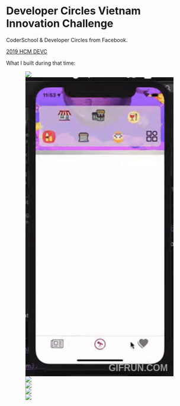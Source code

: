 # Developer Circles Vietnam Innovation Challenge

CoderSchool & Developer Circles from Facebook.

[2019 HCM DEVC](https://devc-challenge.coderschool.vn/application/ )

What I built during that time:

<!-- GRID 2 images a row -->

<div style="display: flex; flex-wrap: wrap; justify-content: center">
    <img src="./react_native_currency_converter/final.gif" width="400" />
    <img src="./react_native_final_topfy/final.gif" width="400" />
</div>

<div style="display: flex; flex-wrap: wrap; justify-content: center">
    <img src="./react_native_google_news/final.gif" width="400" />
    <img src="./react_native_RockPapperScissors/final.gif" width="400" />
</div>

<div style="display: flex; flex-wrap: wrap; justify-content: center">
    <img src="./react_native_social/final.gif" width="400" />
    <img src="./react_native_todos/final.gif" width="400" />
</div>